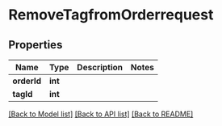 # RemoveTagfromOrderrequest

## Properties
Name | Type | Description | Notes
------------ | ------------- | ------------- | -------------
**orderId** | **int** |  | 
**tagId** | **int** |  | 

[[Back to Model list]](../README.md#documentation-for-models) [[Back to API list]](../README.md#documentation-for-api-endpoints) [[Back to README]](../README.md)


